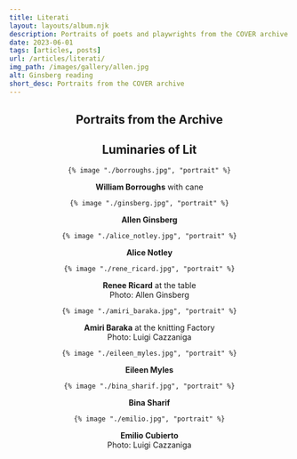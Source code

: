 ```yaml
---
title: Literati
layout: layouts/album.njk
description: Portraits of poets and playwrights from the COVER archive including Eileen Miles, Allen Ginsberg, Rene Ricard, Alice Notley, and Amiri Baraka.
date: 2023-06-01
tags: [articles, posts]
url: /articles/literati/
img_path: /images/gallery/allen.jpg
alt: Ginsberg reading
short_desc: Portraits from the COVER archive
---
```

<article style="text-align:center">
  <h1>Portraits from the Archive</h1>
  <h2 class="article-title">Luminaries of Lit</h2>
  <div class="pic-wrap">
    
    {% image "./borroughs.jpg", "portrait" %}

  <div class="pic-caption"><p><b>William Borroughs</b> with cane</p></div>
  </div>
  <div class="pic-wrap">
    
    {% image "./ginsberg.jpg", "portrait" %}

  <div class="pic-caption"><p><b>Allen Ginsberg</b></p></div>
  </div>
  <div class="pic-wrap">
    
    {% image "./alice_notley.jpg", "portrait" %}

  <div class="pic-caption"><p><b>Alice Notley</b></p></div>
  </div>
  <div class="pic-wrap">
    
    {% image "./rene_ricard.jpg", "portrait" %}

  <div class="pic-caption"><p><b>Renee Ricard</b> at the table<br>Photo: Allen Ginsberg</p></div>
  </div>
  <div class="pic-wrap">
    
    {% image "./amiri_baraka.jpg", "portrait" %}

  <div class="pic-caption"><p><b>Amiri Baraka</b> at the knitting Factory<br>Photo: Luigi Cazzaniga</p></div>
  </div>

  <div class="pic-wrap">
    
    {% image "./eileen_myles.jpg", "portrait" %}

  <div class="pic-caption"><p><b>Eileen Myles</b></p></div>
  </div>
  <div class="pic-wrap">
    
    {% image "./bina_sharif.jpg", "portrait" %}

  <div class="pic-caption"><p><b>Bina Sharif</b></p></div>
  </div>
  <div class="pic-wrap">
    
    {% image "./emilio.jpg", "portrait" %}

  <div class="pic-caption"><p><b>Emilio Cubierto</b><br>Photo: Luigi Cazzaniga</p></div>
  </div>

</article>